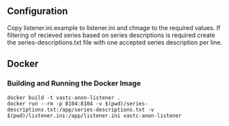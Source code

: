 
## Configuration

Copy listener.ini.example to listener.ini and chnage to the required values.
If filtering of recieved series based on series descriptions is required create the series-descriptions.txt file with one accepted series description per line.

## Docker

### Building and Running the Docker Image

`docker build -t vastc-anon-listener .`  
`docker run --rm -p 8104:8104 -v $(pwd)/series-descriptions.txt:/app/series-descriptions.txt -v $(pwd)/listener.ini:/app/listener.ini vastc-anon-listener`
